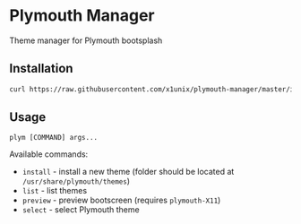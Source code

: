 # Plymouth Manager

Theme manager for Plymouth bootsplash

## Installation

```bash
curl https://raw.githubusercontent.com/x1unix/plymouth-manager/master/install.sh | sh
```

## Usage

```
plym [COMMAND] args...
```

Available commands:

- `install` - install a new theme (folder should be located at `/usr/share/plymouth/themes`)
- `list` - list themes
- `preview` - preview bootscreen (requires `plymouth-X11`)
- `select` - select Plymouth theme
